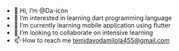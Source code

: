 - 👋 Hi, I’m @Da-icon
- 👀 I’m interested in learning dart programming language
- 🌱 I’m currently learning mobile application using flutter
- 💞️ I’m looking to collaborate on intensive learning
- 📫 How to reach me temidayodamilola455@gmail.com

<!---
Da-icon/Da-icon is a ✨ special ✨ repository because its `README.md` (this file) appears on your GitHub profile.
You can click the Preview link to take a look at your changes.
--->
